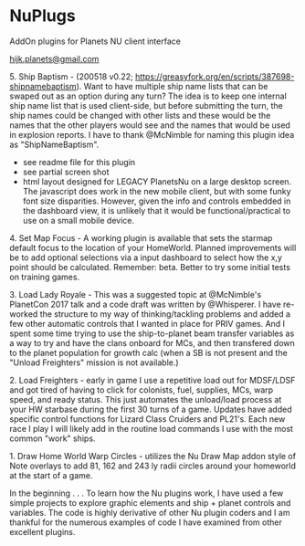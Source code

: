 # NuPlugs
AddOn plugins for Planets NU client interface

hijk.planets@gmail.com


5\. Ship Baptism - (200518 v0.22; https://greasyfork.org/en/scripts/387698-shipnamebaptism). 
Want to have multiple ship name lists that can be swaped out as an option during any turn? The idea is to keep one internal ship name list that is used client-side, but before submitting the turn, the ship names could be changed with other lists and these would be the names that the other players would see and the names that would be used in explosion reports. I have to thank @McNimble for naming this plugin idea as "ShipNameBaptism".
  * see readme file for this plugin  
  * see partial screen shot  
  * html layout designed for LEGACY PlanetsNu on a large desktop screen. The javascript does work in the new mobile client, but with some funky font size disparities. However, given the info and controls embedded in the dashboard view, it is unlikely that it would be functional/practical to use on a small mobile device.    
    


4\. Set Map Focus -  A working plugin is available that sets the starmap default focus to the location of your HomeWorld. Planned improvements will be to add optional selections via a input dashboard to select how the x,y point should be calculated. Remember: beta. Better to try some initial tests on training games.

3\. Load Lady Royale - This was a suggested topic at @McNimble's PlanetCon 2017 talk and a code draft was written by @Whisperer. I have re-worked the structure to my way of thinking/tackling problems and added a few other automatic controls that I wanted in place for PRIV games. And I spent some time trying to use the ship-to-planet beam transfer variables as a way to try and have the clans onboard for MCs, and then transfered down to the planet population for growth calc (when a SB is not present and the "Unload Freighters" mission is not available.)

2\. Load Freighters  - early in game I use a repetitive load out for MDSF/LDSF and got tired of having to click for  colonists, fuel, supplies, MCs, warp speed, and ready status. This just automates the unload/load process at your HW starbase during the first 30 turns of a game. Updates have added specific control functions for Lizard Class Cruiders and PL21's. Each new race I play I will likely add in the routine load commands I use with the most common "work" ships.

1\. Draw Home World Warp Circles - utilizes the Nu Draw Map addon style of Note overlays to add 81, 162 and 243 ly radii circles around your homeworld at the start of a game.


In the beginning . . . To learn how the Nu plugins work, I have used a few simple projects to explore graphic elements and ship + planet controls and variables. The code is highly derivative of other Nu plugin coders and I am thankful for the numerous examples of code I have examined from other excellent plugins.








